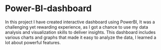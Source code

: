 # Power-BI-dashboard
In this project I have created interactive dashboard using PowerBI, It was a challenging yet rewarding experience, as I got a chance to use my data analysis and visualization skills to deliver insights. This dashboard includes various charts and graphs that made it easy to analyze the data, I learned a lot about powerful features.
